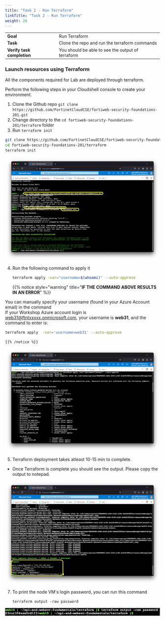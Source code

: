 ```yaml
---
title: "Task 2 - Run Terraform"
linkTitle: "Task 2 - Run Terraform"
weight: 20
---
```


|                            |    |  
|----------------------------| ----
| **Goal**                   | Run Terraform
| **Task**                   | Clone the repo and run the terraform commands
| **Verify task completion** | You should be able to see the output of terraform


### Launch resources using Terraform

All the components required for Lab are deployed through terraform. 


Perform the following steps in your Cloudshell console to create your environment.

1. Clone the Github repo `git clone https://github.com/FortinetCloudCSE/fortiweb-security-foundations-201.git`
2. Change directory to the `cd fortiweb-security-foundations-201/terraform` folder
3. Run `terraform init`

```sh
git clone https://github.com/FortinetCloudCSE/fortiweb-security-foundations-201.git
cd fortiweb-security-foundations-201/terraform
terraform init
```

![lab11](../images/terraform1.png)

    
4. Run the following command to apply it

    ```sh
   terraform apply -var="username=$(whoami)" --auto-approve
    ```

    {{% notice style="warning" title="**IF THE COMMAND ABOVE RESULTS IN AN ERROR**" %}} 

You can manually specify your username (found in your Azure Account email) in the command  
If your Workshop Azure account login is web31@ftntxxxxx.onmicrosoft.com, your username is **web31**, and the command to enter is:

```sh
terraform apply  -var='username=web31' --auto-approve
```
    
    {{% /notice %}} 


![lab12](../images/terraform2.png)
    
5. Terraform deployment takes atleast 10-15 min to complete.
  * Once Terraform is complete you should see the output. Please copy the output to notepad.

![lab13](../images/tfoutput.png)



7. To print the node VM's login password, you can run this command 

   ```
   terraform output -raw password
   ```

![lab14](../images/lin_pass.png)